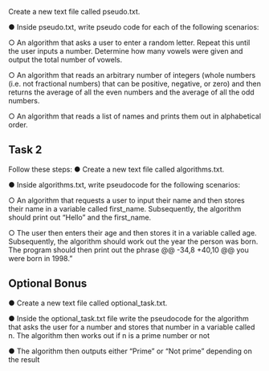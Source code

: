Create a new text file called pseudo.txt.

● Inside pseudo.txt, write pseudo code for each of the following scenarios:

○ An algorithm that asks a user to enter a random letter. Repeat this
until the user inputs a number. Determine how many vowels were
given and output the total number of vowels.

○ An algorithm that reads an arbitrary number of integers (whole
numbers (i.e. not fractional numbers) that can be positive, negative,
or zero) and then returns the average of all the even numbers and
the average of all the odd numbers.

○ An algorithm that reads a list of names and prints them out in
alphabetical order.

## Task 2

Follow these steps:
● Create a new text file called algorithms.txt.

● Inside algorithms.txt, write pseudocode for the following scenarios:

○ An algorithm that requests a user to input their name and then
stores their name in a variable called first_name. Subsequently, the
algorithm should print out “Hello” and the first_name.

○ The user then enters their age and then stores it in a variable called
age. Subsequently, the algorithm should work out the year the
person was born. The program should then print out the phrase
	@@ -34,8 +40,10 @@ you were born in 1998.”
## Optional Bonus

● Create a new text file called optional_task.txt.

● Inside the optional_task.txt file write the pseudocode for the algorithm
that asks the user for a number and stores that number in a variable
called n. The algorithm then works out if n is a prime number or not

● The algorithm then outputs either “Prime” or “Not prime” depending on
the result
